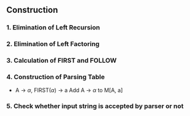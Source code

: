 ## Construction
### 1. Elimination of Left Recursion

### 2. Elimination of Left Factoring

### 3. Calculation of FIRST and FOLLOW

### 4. Construction of Parsing Table
- A -> $\alpha$, 
	  FIRST($\alpha$) -> a 
	  Add A -> $\alpha$ to M[A, a] 

### 5. Check whether input string is accepted by parser or not